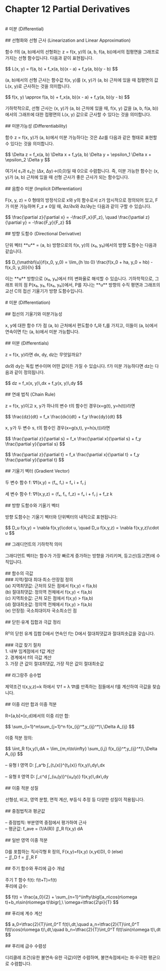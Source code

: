 # Chapter 12 Partial Derivatives<br>
<br>
# 미분 (Differential)<br>
<br>
## 선형화와 선형 근사 (Linearization and Linear Approximation)<br>
<br>
함수 f의 (a, b)에서의 선형화는 z = f(x, y)의 (a, b, f(a, b))에서의 접평면을 그래프로 가지는 선형 함수입니다. 다음과 같이 표현됩니다.<br>
<br>
$$ L(x, y) = f(a, b) + f_x(a, b)(x - a) + f_y(a, b)(y - b) $$<br>
<br>
(a, b)에서의 선형 근사는 함수값 f(x, y)를 (x, y)가 (a, b) 근처에 있을 때 접평면의 값 L(x, y)로 근사하는 것을 의미합니다.<br>
<br>
$$ f(x, y) \approx f(a, b) + f_x(a, b)(x - a) + f_y(a, b)(y - b) $$<br>
<br>
기하학적으로, 선형 근사는 (x, y)가 (a, b) 근처에 있을 때, f(x, y) 값을 (a, b, f(a, b))에서의 그래프에 대한 접평면의 L(x, y) 값으로 근사할 수 있다는 것을 의미합니다.<br>
<br>
## 미분가능성 (Differentiability)<br>
<br>
함수 z = f(x, y)가 (a, b)에서 미분 가능하다는 것은 Δz를 다음과 같은 형태로 표현할 수 있다는 것을 의미합니다.<br>
<br>
$$ \Delta z = f_x(a, b) \Delta x + f_y(a, b) \Delta y + \epsilon_1 \Delta x + \epsilon_2 \Delta y $$<br>
<br>
여기서 ε₁과 ε₂는 (Δx, Δy)→(0,0)일 때 0으로 수렴합니다. 즉, 미분 가능한 함수는 (x, y)가 (a, b) 근처에 있을 때 선형 근사가 좋은 근사가 되는 함수입니다.<br>
<br>
## 음함수 미분 (Implicit Differentiation)<br>
<br>
F(x, y, z) = 0 형태의 방정식으로 x와 y의 함수로서 z가 암시적으로 정의되어 있고, F가 미분 가능하며 F_z ≠ 0일 때, ∂z/∂x와 ∂z/∂y는 다음과 같이 구할 수 있습니다.<br>
<br>
$$ \frac{\partial z}{\partial x} = -\frac{F_x}{F_z}, \quad \frac{\partial z}{\partial y} = -\frac{F_y}{F_z} $$<br>
<br>
## 방향 도함수 (Directional Derivative)<br>
<br>
단위 벡터 **u** = ⟨a, b⟩ 방향으로의 f(x, y)의 (x₀, y₀)에서의 방향 도함수는 다음과 같습니다.<br>
<br>
$$ D_{\mathbf{u}}f(x_0, y_0) = \lim_{h \to 0} \frac{f(x_0 + ha, y_0 + hb) - f(x_0, y_0)}{h} $$<br>
<br>
이는 **u** 방향으로 (x₀, y₀)에서 f의 변화율로 해석할 수 있습니다. 기하학적으로, 그래프 위의 점 P(x₀, y₀, f(x₀, y₀))에서, P를 지나는 **u** 방향의 수직 평면과 그래프의 교선 C의 접선 기울기가 방향 도함수입니다.<br>
<br>
# 미분 (Differentiation)<br>
<br>
## 접선의 기울기와 미분가능성<br>
<br>
x, y에 대한 함수 f가 점 (a, b) 근처에서 편도함수 fₓ와 fᵧ를 가지고, 이들이 (a, b)에서 연속이면 f는 (a, b)에서 미분 가능합니다.<br>
<br>
## 미분 (Differentials)<br>
<br>
z = f(x, y)라면 dx, dy, dz는 무엇일까요?<br>
<br>
dx와 dy는 독립 변수이며 어떤 값이든 가질 수 있습니다. f가 미분 가능하다면 dz는 다음과 같이 정의됩니다.<br>
<br>
$$ dz = f_x(x, y)\,dx + f_y(x, y)\,dy $$<br>
<br>
## 연쇄 법칙 (Chain Rule)<br>
<br>
z = f(x, y)이고 x, y가 하나의 변수 t의 함수인 경우(x=g(t), y=h(t))라면<br>
<br>
$$ \frac{dz}{dt} = f_x \frac{dx}{dt} + f_y \frac{dy}{dt} $$<br>
<br>
x, y가 두 변수 s, t의 함수인 경우(x=g(s,t), y=h(s,t))라면<br>
<br>
$$ \frac{\partial z}{\partial s} = f_x \frac{\partial x}{\partial s} + f_y \frac{\partial y}{\partial s} $$<br>
<br>
$$ \frac{\partial z}{\partial t} = f_x \frac{\partial x}{\partial t} + f_y \frac{\partial y}{\partial t} $$<br>
<br>
## 기울기 벡터 (Gradient Vector)<br>
<br>
두 변수 함수 f: ∇f(x,y) = ⟨fₓ, fᵧ⟩ = fₓ i + fᵧ j<br>
<br>
세 변수 함수 f: ∇f(x,y,z) = ⟨fₓ, fᵧ, f_z⟩ = fₓ i + fᵧ j + f_z k<br>
<br>
## 방향 도함수와 기울기 벡터<br>
<br>
방향 도함수는 기울기 벡터와 단위벡터의 내적으로 표현됩니다:<br>
<br>
$$ D_u f(x,y) = \nabla f(x,y)\cdot u, \quad D_u f(x,y,z) = \nabla f(x,y,z)\cdot u $$<br>
<br>
## 그래디언트의 기하학적 의미<br>
<br>
그래디언트 벡터는 함수가 가장 빠르게 증가하는 방향을 가리키며, 등고선(등고면)에 수직입니다.<br>
<br>
## 함수의 극값<br>
### 지역/절대 최대·최소·안장점 정의<br>
(a) 지역최댓값: 근처의 모든 점에서 f(x,y) < f(a,b)<br>
(b) 절대최댓값: 정의역 전체에서 f(x,y) < f(a,b)<br>
(c) 지역최솟값: 근처 모든 점에서 f(x,y) > f(a,b)<br>
(d) 절대최솟값: 정의역 전체에서 f(x,y) > f(a,b)<br>
(e) 안장점: 국소최대이자 국소최소인 점<br>
<br>
## 닫힌·유계 집합과 극값 정리<br>
<br>
R²의 닫힌 유계 집합 D에서 연속인 f는 D에서 절대최댓값과 절대최솟값을 갖습니다.<br>
<br>
### 극값 찾기 절차<br>
1. 내부 임계점에서 f값 계산<br>
2. 경계에서 f의 극값 계산<br>
3. 가장 큰 값이 절대최댓값, 가장 작은 값이 절대최솟값<br>
<br>
## 라그랑주 승수법<br>
<br>
제약조건 t(x,y,z)=k 하에서 ∇f = λ ∇t를 만족하는 점들에서 f를 계산하여 극값을 찾습니다.<br>
<br>
## 이중 리만 합과 이중 적분<br>
<br>
R=[a,b]×[c,d]에서의 이중 리만 합:<br>
<br>
$$ \sum_{i=1}^m\sum_{j=1}^n f(x_{ij}^*,y_{ij}^*)\,\Delta A_{ij} $$<br>
<br>
이중 적분 정의:<br>
<br>
$$ \iint_R f(x,y)\,dA = \lim_{m,n\to\infty} \sum_{i,j} f(x_{ij}^*,y_{ij}^*)\,\Delta A_{ij} $$<br>
<br>
– 유형 I 영역 D: ∫_a^b ∫_{t₁(x)}^{t₂(x)} f(x,y)\,dy\,dx<br>
<br>
– 유형 II 영역 D: ∫_c^d ∫_{u₁(y)}^{u₂(y)} f(x,y)\,dx\,dy<br>
<br>
## 이중 적분 성질<br>
<br>
선형성, 비교, 영역 분할, 면적 계산, 부등식 추정 등 다양한 성질이 적용됩니다.<br>
<br>
## 중점법칙과 평균값<br>
<br>
– 중점법칙: 부분영역 중점에서 평가하여 근사<br>
– 평균값: f_ave = (1/A(R)) ∬_R f(x,y) dA<br>
<br>
## 일반 영역 이중 적분<br>
<br>
D를 포함하는 직사각형 R 정의, F(x,y)=f(x,y) (x,y∈D), 0 (else)<br>
– ∬_D f = ∬_R F<br>
<br>
## 주기 함수와 푸리에 급수 개념<br>
<br>
주기 T 함수 f(t): f(t+T)=f(t)<br>
푸리에 급수:<br>
<br>
$$ f(t) = \frac{a_0}{2} + \sum_{n=1}^\infty\bigl[a_n\cos(n\omega t)+b_n\sin(n\omega t)\bigr],\ \omega=\tfrac{2\pi}{T} $$<br>
<br>
## 푸리에 계수 계산<br>
<br>
$$ a_0=\tfrac{2}{T}\int_0^T f(t)\,dt,\quad a_n=\tfrac{2}{T}\int_0^T f(t)\cos(n\omega t)\,dt,\quad b_n=\tfrac{2}{T}\int_0^T f(t)\sin(n\omega t)\,dt $$<br>
<br>
## 푸리에 급수 수렴성<br>
<br>
디리클레 조건(유한 불연속·유한 극값)이면 수렴하며, 불연속점에서는 좌·우극한 평균으로 수렴합니다.<br>
